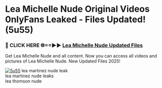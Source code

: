 # Lea Michelle Nude Original Videos 0nlyFans Leaked - Files Updated! (5u55)

<h3>🔴 CLICK HERE 🌐==►► <a href="https://tinyurl.com/yrmya6cz" rel="nofollow">Lea Michelle Nude Updated Files</a></h3>

Get Lea Michelle Nude and all content. Now you can access all videos and pictures of Lea Michelle Nude. New Updated Files 2025!

[![5u55](https://i.imgur.com/FMdXYCs.gif)](https://tinyurl.com/yrmya6cz)
lea martinez nude leak<br>
lea martinez nude leaks<br>
lea thomson nude